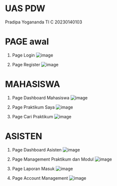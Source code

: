 # UAS PDW
Pradipa Yogananda
TI C
20230140103

# PAGE awal

1. Page Login
![image](https://github.com/user-attachments/assets/80a3b04e-419a-4dc3-8f56-5a4130eef03b)

2. Page Register
![image](https://github.com/user-attachments/assets/0263121b-432d-4198-8c9a-17d14fca4e9e)

# MAHASISWA

1. Page Dashboard Mahasiswa
![image](https://github.com/user-attachments/assets/e55ba911-d9fa-4f1b-9344-60b203f0d07e)

2. Page Praktikum Saya
![image](https://github.com/user-attachments/assets/4e193953-8b35-4752-9b37-f65f6ee24116)

3. Page Cari Praktikum
![image](https://github.com/user-attachments/assets/60c913a8-7578-4421-85ca-8c221567370f)

# ASISTEN

1. Page Dashboard Asisten
![image](https://github.com/user-attachments/assets/f96cd49a-afe3-4374-85aa-84c058fdc836)

2. Page Management Praktikum dan Modul
![image](https://github.com/user-attachments/assets/14d2000d-1968-44ff-848f-e57311d1c521)

3. Page Laporan Masuk
![image](https://github.com/user-attachments/assets/fee719f3-5ca8-427c-9a24-2ce4c59c4314)

4. Page Account Management
![image](https://github.com/user-attachments/assets/4d4ba7b1-e36a-4ab5-b6df-162b333573fe)


